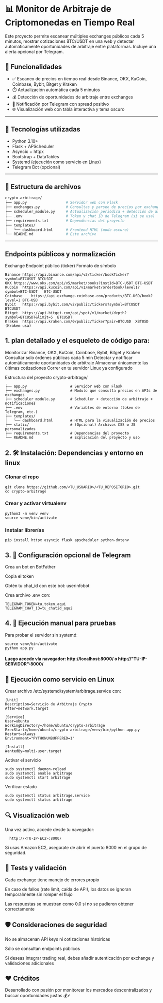 # 📊 Monitor de Arbitraje de Criptomonedas en Tiempo Real
Este proyecto permite escanear múltiples exchanges públicos cada 5 minutos, mostrar cotizaciones BTC/USDT en una web y detectar automáticamente oportunidades de arbitraje entre plataformas. Incluye una alerta opcional por Telegram.

## 🚀 Funcionalidades

- ✅ Escaneo de precios en tiempo real desde Binance, OKX, KuCoin, Coinbase, Bybit, Bitget y Kraken  
- ⏱️ Actualización automática cada 5 minutos  
- 💰 Detección de oportunidades de arbitraje entre exchanges  
- 🔔 Notificación por Telegram con spread positivo  
- 🌐 Visualización web con tabla interactiva y tema oscuro

---

## 🧰 Tecnologías utilizadas

- Python 3.10+
- Flask + APScheduler
- Asyncio + httpx
- Bootstrap + DataTables
- Systemd (ejecución como servicio en Linux)
- Telegram Bot (opcional)

---

## 📁 Estructura de archivos

```bash
crypto-arbitrage/
├── app.py                  # Servidor web con Flask
├── exchanges.py            # Consultas y parseo de precios por exchange
├── scheduler_module.py     # Actualización periódica + detección de arbitraje
├── .env                    # Token y chat ID de Telegram (si se usa)
├── requirements.txt        # Dependencias del proyecto
├── templates/
│   └── dashboard.html      # Frontend HTML (modo oscuro)
└── README.md               # Este archivo
```

---

## Endpoints públicos y normalización
   
Exchange	Endpoint público (ticker)	Formato de símbolo

    Binance	https://api.binance.com/api/v3/ticker/bookTicker?symbol=BTCUSDT	BTCUSDT
    OKX	https://www.okx.com/api/v5/market/books?instId=BTC-USDT	BTC-USDT
    KuCoin	https://api.kucoin.com/api/v1/market/orderbook/level1?symbol=BTC-USDT	BTC-USDT
    Coinbase	https://api.exchange.coinbase.com/products/BTC-USD/book?level=1	BTC-USD
    Bybit	https://api.bybit.com/v2/public/tickers?symbol=BTCUSDT	BTCUSDT
    Bitget	https://api.bitget.com/api/spot/v1/market/depth?symbol=BTCUSDT&limit=5	BTCUSDT
    Kraken	https://api.kraken.com/0/public/Ticker?pair=BTCUSD	XBTUSD (Kraken usa)

## 1. plan detallado y el esqueleto de código para:

Monitorizar Binance, OKX, KuCoin, Coinbase, Bybit, Bitget y Kraken
Consultar solo órdenes públicas cada 5 min
Detectar y notificar automáticamente oportunidades de arbitraje
Almacenar únicamente las últimas cotizaciones
Correr en tu servidor Linux ya configurado

  Estructura del proyecto
  crypto-arbitrage/
  
    ├── app.py                    # Servidor web con Flask
    ├── exchanges.py              # Módulo que consulta precios en APIs de exchanges
    ├── scheduler_module.py       # Scheduler + detección de arbitraje + notificaciones
    ├── .env                      # Variables de entorno (token de Telegram, etc.)
    ├── templates/
    │   └── dashboard.html        # HTML para la visualización de precios
    ├── static/                   # (Opcional) Archivos CSS o JS personalizados
    ├── requirements.txt          # Dependencias del proyecto
    └── README.md                 # Explicación del proyecto y uso



## 2. 🛠️ Instalación: Dependencias y entorno en linux

### Clonar el repo
    git clone https://github.com/<TU_USUARIO>/<TU_REPOSITORIO>.git
    cd crypto-arbitrage

### Crear y activar virtualenv
    python3 -m venv venv
    source venv/bin/activate

### Instalar librerías
    pip install httpx asyncio flask apscheduler python-dotenv

## 3. 🔐 Configuración opcional de Telegram
Crea un bot en BotFather

Copia el token

Obtén tu chat_id con este bot: userinfobot

Crea archivo .env con:

    TELEGRAM_TOKEN=tu_token_aqui
    TELEGRAM_CHAT_ID=tu_chatid_aqui

## 4. 🧪 Ejecución manual para pruebas
Para probar el servidor sin systemd:

    source venv/bin/activate
    python app.py

#### Luego accede vía navegador: http://localhost:8000/ o http://"TU-IP-SERVIDOR":8000/


## 🧩 Ejecución como servicio en Linux
Crear archivo /etc/systemd/system/arbitrage.service con:

    [Unit]
    Description=Servicio de Arbitraje Crypto
    After=network.target

    [Service]
    User=ubuntu
    WorkingDirectory=/home/ubuntu/crypto-arbitrage
    ExecStart=/home/ubuntu/crypto-arbitrage/venv/bin/python app.py
    Restart=always
    Environment="PYTHONUNBUFFERED=1"

    [Install]
    WantedBy=multi-user.target

Activar el servicio

    sudo systemctl daemon-reload
    sudo systemctl enable arbitrage
    sudo systemctl start arbitrage

Verificar estado

    sudo systemctl status arbitrage.service
    sudo systemctl status arbitrage

## 🔍 Visualización web
Una vez activo, accede desde tu navegador:

      http://<TU-IP-EC2>:8000/

Si usas Amazon EC2, asegúrate de abrir el puerto 8000 en el grupo de seguridad.

## 🧪 Tests y validación
Cada exchange tiene manejo de errores propio

En caso de fallos (rate limit, caída de API), los datos se ignoran temporalmente sin romper el flujo

Las respuestas se muestran como 0.0 si no se pudieron obtener correctamente

## 🛡️ Consideraciones de seguridad
No se almacenan API keys ni cotizaciones históricas

Sólo se consultan endpoints públicos

Si deseas integrar trading real, debes añadir autenticación por exchange y validaciones adicionales

## ❤️ Créditos
Desarrollado con pasión por monitorear los mercados descentralizados y buscar oportunidades justas 💰⚡




